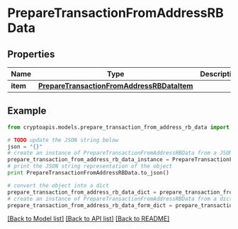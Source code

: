 # PrepareTransactionFromAddressRBData


## Properties
Name | Type | Description | Notes
------------ | ------------- | ------------- | -------------
**item** | [**PrepareTransactionFromAddressRBDataItem**](PrepareTransactionFromAddressRBDataItem.md) |  | 

## Example

```python
from cryptoapis.models.prepare_transaction_from_address_rb_data import PrepareTransactionFromAddressRBData

# TODO update the JSON string below
json = "{}"
# create an instance of PrepareTransactionFromAddressRBData from a JSON string
prepare_transaction_from_address_rb_data_instance = PrepareTransactionFromAddressRBData.from_json(json)
# print the JSON string representation of the object
print PrepareTransactionFromAddressRBData.to_json()

# convert the object into a dict
prepare_transaction_from_address_rb_data_dict = prepare_transaction_from_address_rb_data_instance.to_dict()
# create an instance of PrepareTransactionFromAddressRBData from a dict
prepare_transaction_from_address_rb_data_form_dict = prepare_transaction_from_address_rb_data.from_dict(prepare_transaction_from_address_rb_data_dict)
```
[[Back to Model list]](../README.md#documentation-for-models) [[Back to API list]](../README.md#documentation-for-api-endpoints) [[Back to README]](../README.md)


